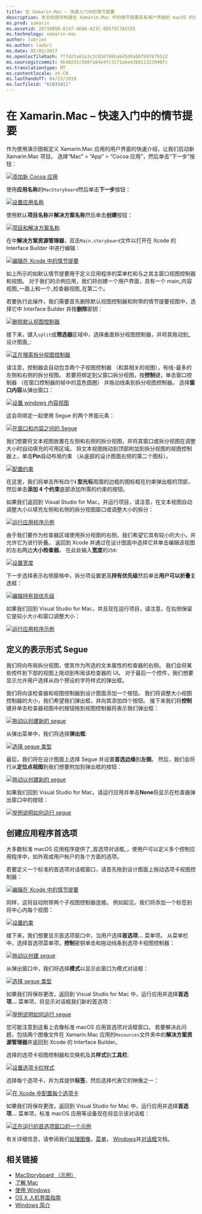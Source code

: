 ```yaml
---
title: 在 Xamarin.Mac – 快速入门中的情节提要
description: 本文档提供构建在 Xamarin.Mac 中的情节提要具有用户界面的 macOS 的快速入门介绍。 它介绍如何创建 segue，并创建一个首选项窗口。
ms.prod: xamarin
ms.assetid: 20719B5D-8147-4E8A-A23C-8D575C7ACCEE
ms.technology: xamarin-mac
author: lobrien
ms.author: laobri
ms.date: 05/02/2017
ms.openlocfilehash: 7f7d23a01a3c3c6567d6bab45d0abbfb078fb512
ms.sourcegitcommit: 4b402d1c508fa84e4fc3171a6e43b811323948fc
ms.translationtype: MT
ms.contentlocale: zh-CN
ms.lasthandoff: 04/23/2019
ms.locfileid: "61033411"
---
```

# <a name="storyboards-in-xamarinmac-quick-start"></a>在 Xamarin.Mac – 快速入门中的情节提要

作为使用演示图板定义 Xamarin.Mac 应用的用户界面的快速介绍，让我们启动新 Xamarin.Mac 项目。 选择“Mac” > “App” > “Cocoa 应用”，然后单击“下一步”按钮：

[![](quickstart-images/qs01.png "添加新 Cocoa 应用")](quickstart-images/qs01.png#lightbox)

使用**应用名称**的`MacStoryboard`然后单击**下一步**按钮：

[![](quickstart-images/qs02.png "设置应用名称")](quickstart-images/qs02.png#lightbox)

使用默认**项目名称**并**解决方案名称**然后单击**创建**按钮：

[![](quickstart-images/qs03.png "项目和解决方案名称")](quickstart-images/qs03.png#lightbox)

在中**解决方案资源管理器**，双击`Main.storyboard`文件以打开在 Xcode 的 Interface Builder 中进行编辑：

[![](quickstart-images/qs04.png "编辑在 Xcode 中的情节提要")](quickstart-images/qs04.png#lightbox)

如上所示的如默认情节提要用于定义应用程序的菜单栏和与之其主窗口视图控制器和视图。 对于我们的示例应用，我们将创建一个用户界面，具有一个 main_内容视图_一面上和一个_检查器视图_在第二个。

若要执行此操作，我们需要首先删除默认视图控制器和附带的情节提要视图中，选择它中 Interface Builder 并按**删除**密钥：

[![](quickstart-images/qs05.png "删除默认视图控制器")](quickstart-images/qs05.png#lightbox)

接下来，键入`split`成**筛选器**区域中，选择垂直拆分视图控制器，并将其拖动到_设计图面_:

[![](quickstart-images/qs06.png "正在搜索拆分视图控制器")](quickstart-images/qs06.png#lightbox)

请注意，控制器会自动包含两个子视图控制器 （和其相关的视图），有线-最多的左侧和右侧的拆分视图。 若要将绑定到父窗口拆分视图，按**控制**键，单击窗口控制器 （在窗口控制器的帧中的蓝色圆圈） 并拖动线条到拆分视图控制器。 选择**窗口内容**从弹出窗口：

[![](quickstart-images/qs07.png "设置 windows 内容视图")](quickstart-images/qs07.png#lightbox)

这会将绑定一起使用 Segue 的两个界面元素：

[![](quickstart-images/qs08.png "在窗口和内容之间的 Segue")](quickstart-images/qs08.png#lightbox)

我们想要将文本视图放置在左侧和右侧的拆分视图，并将其窗口或拆分视图在调整大小时自动填充的可用区域。 将文本视图拖动到顶部附加到拆分视图的视图控制器上，单击**Pin**自动布局约束 （从底部的设计图面右侧的第二个图标）。

[![](quickstart-images/qs09.png "配置约束")](quickstart-images/qs09.png#lightbox)

在这里，我们将单击所有四个**i 型光标**周围的边框的图标框在约束弹出框的顶部，然后单击**添加 4 个约束**底部添加所需的约束的按钮。

如果我们返回到 Visual Studio for Mac，并运行项目，请注意，在文本视图自动调整大小以填充左侧和右侧的拆分视图窗口或调整大小的拆分：

[![](quickstart-images/qs10.png "运行应用程序示例")](quickstart-images/qs10.png#lightbox)

由于我们要作为检查器区域使用拆分视图的右侧，我们希望它具有较小的大小，并允许它为进行折叠。 返回到 Xcode 并通过在设计图面中选择它并单击编辑该视图的左右两边**大小检查器**。 在此处输入**宽度**的`250`:

[![](quickstart-images/qs11.png "设置宽度")](quickstart-images/qs11.png#lightbox)

下一步选择表示右侧窗格中，拆分项设置更高**持有优先级**然后单击**用户可以折叠**复选框：

[![](quickstart-images/qs12.png "编辑持有锁优先级")](quickstart-images/qs12.png#lightbox)

如果我们回到 Visual Studio for Mac，并且现在运行项目，请注意，在右侧保留它是较小大小和窗口调整大小：

[![](quickstart-images/qs13.png "运行应用程序示例")](quickstart-images/qs13.png#lightbox)

<a name="Defining-a-Presentation-Segue" />

## <a name="defining-a-presentation-segue"></a>定义的表示形式 Segue

我们将向布局拆分视图，使其作为所选的文本属性的检查器的右侧。 我们会将某些控件到下部的视图上拖动到布局该检查器的 UI。 对于最后一个控件，我们想要显示允许用户选择从四个预设的字符样式的弹出框。

我们将向该检查器和视图控制器到设计图面添加一个按钮。 我们将调整大小视图控制器的大小，我们希望我们弹出框，并向其添加四个按钮。 接下来我们将**控制**键并单击检查器视图中的按钮拖到视图控制器将表示我们弹出框：

[![](quickstart-images/qs14.png "拖动以创建新的 segue")](quickstart-images/qs14.png#lightbox)

从弹出菜单中，我们将选择**弹出框**: 

[![](quickstart-images/qs15.png "选择 segue 类型")](quickstart-images/qs15.png#lightbox)

最后，我们将在设计图面上选择 Segue 并设置**首选边缘**到**左侧**。 然后，我们会将行从**定位点视图**到我们想要附加到弹出框的按钮：

[![](quickstart-images/qs16.png "拖动以创建新的 segue")](quickstart-images/qs16.png#lightbox)

如果我们回到 Visual Studio for Mac，请运行应用并单击**None**将显示在检查器弹出窗口中的按钮：

[![](quickstart-images/qs17.png "举例说明如何运行 segue")](quickstart-images/qs17.png#lightbox)

<a name="Creating-App-Preferences" />

## <a name="creating-app-preferences"></a>创建应用程序首选项

大多数标准 macOS 应用程序提供了_首选项对话框_，使用户可以定义多个控制应用程序中，如外观或用户帐户的各个方面的选项。

若要定义一个标准的首选项对话框窗口，请首先拖到设计图面上拖动选项卡视图控制器：

[![](quickstart-images/qs18.png "编辑在 Xcode 中的情节提要")](quickstart-images/qs18.png#lightbox)

同样，这将自动附带两个子视图控制器连接。 例如起见，我们将添加一个标签到将中心内每个视图：

[![](quickstart-images/qs19.png "设置约束")](quickstart-images/qs19.png#lightbox)

接下来，我们想要显示首选项窗口中，当用户选择**首选项...** 菜单项。 从菜单栏中，选择首选项菜单项，**控制**密钥单击和拖动线条到选项卡视图控制器：

[![](quickstart-images/qs20.png "拖动以创建 segue")](quickstart-images/qs20.png#lightbox)

从弹出窗口中，我们将选择**模式**以显示此窗口为模式对话框：

[![](quickstart-images/qs21.png "选择 segue 类型")](quickstart-images/qs21.png#lightbox)

如果我们将保存更改，返回到 Visual Studio for Mac 中，运行应用并选择**首选项...** 菜单项，将显示对话框我们新的首选项：

[![](quickstart-images/qs22.png "举例说明如何运行 segue")](quickstart-images/qs22.png#lightbox)

您可能注意到这看上去像标准 macOS 应用首选项对话框窗口。 若要解决此问题，包括两个图像文件在 Xamarin.Mac 应用的`Resources`文件夹中的**解决方案资源管理器**并返回到 Xcode 的 Interface Builder。

选择的选项卡视图控制器和交换机及其**样式**到**工具栏**: 

[![](quickstart-images/qs23.png "设置选项卡栏样式")](quickstart-images/qs23.png#lightbox)

选择每个选项卡，并为其提供**标签**，然后选择代表它的映像之一：

[![](quickstart-images/qs24.png "在 Xcode 中配置每个选项卡")](quickstart-images/qs24.png#lightbox)

如果我们将保存更改，返回到 Visual Studio for Mac 中，运行应用并选择**首选项...** 菜单项，标准 macOS 应用等设备现在将显示该对话框：

[![](quickstart-images/qs25.png "正在运行的首选项窗口的一个示例")](quickstart-images/qs25.png#lightbox)

有关详细信息，请参阅我们[处理图像](~/mac/app-fundamentals/image.md)，[菜单](~/mac/user-interface/menu.md)， [Windows](~/mac/user-interface/window.md)并[对话框](~/mac/user-interface/dialog.md)文档。

## <a name="related-links"></a>相关链接

- [MacStoryboard （示例）](https://developer.xamarin.com/samples/mac/MacStoryboard/)
- [了解 Mac](~/mac/get-started/hello-mac.md)
- [使用 Windows](~/mac/user-interface/window.md)
- [OS X 人机界面指南](https://developer.apple.com/library/mac/documentation/UserExperience/Conceptual/OSXHIGuidelines/)
- [Windows 简介](https://developer.apple.com/library/mac/documentation/Cocoa/Conceptual/WinPanel/Introduction.html#//apple_ref/doc/uid/10000031-SW1)
